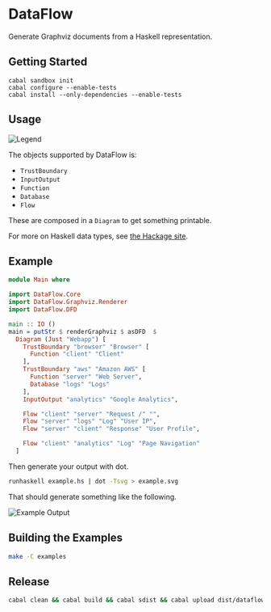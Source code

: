# DataFlow

Generate Graphviz documents from a Haskell representation.

## Getting Started

```
cabal sandbox init
cabal configure --enable-tests
cabal install --only-dependencies --enable-tests
```

## Usage

![Legend](https://rawgit.com/owickstrom/dataflow/master/examples/legend.svg)

The objects supported by DataFlow is:

* `TrustBoundary`
* `InputOutput`
* `Function`
* `Database`
* `Flow`

These are composed in a `Diagram` to get something printable.

For more on Haskell data types, see [the Hackage site](https://hackage.haskell.org/package/dataflow).

## Example

```haskell
module Main where

import DataFlow.Core
import DataFlow.Graphviz.Renderer
import DataFlow.DFD

main :: IO ()
main = putStr $ renderGraphviz $ asDFD  $
  Diagram (Just "Webapp") [
    TrustBoundary "browser" "Browser" [
      Function "client" "Client"
    ],
    TrustBoundary "aws" "Amazon AWS" [
      Function "server" "Web Server",
      Database "logs" "Logs"
    ],
    InputOutput "analytics" "Google Analytics",

    Flow "client" "server" "Request /" "",
    Flow "server" "logs" "Log" "User IP",
    Flow "server" "client" "Response" "User Profile",

    Flow "client" "analytics" "Log" "Page Navigation"
  ]
```

Then generate your output with dot.

```bash
runhaskell example.hs | dot -Tsvg > example.svg
```

That should generate something like the following.

![Example Output](https://rawgit.com/owickstrom/dataflow/master/examples/webapp.svg)

## Building the Examples

```bash
make -C examples
```

## Release

```bash
cabal clean && cabal build && cabal sdist && cabal upload dist/dataflow-*.tar.gz
```

